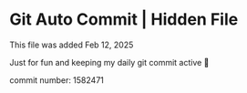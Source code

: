 # Git Auto Commit | Hidden File

This file was added Feb 12, 2025

Just for fun and keeping my daily git commit active 🤪

commit number: 1582471
